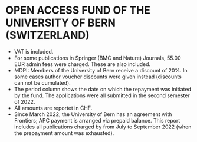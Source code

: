 # OPEN ACCESS FUND OF THE UNIVERSITY OF BERN (SWITZERLAND)

* VAT is included.
* For some publications in Springer (BMC and Nature) Journals, 55.00 EUR admin fees were charged. These are also included. 
* MDPI: Members of the University of Bern receive a discount of 20%. In some cases author voucher discounts were given instead (discounts can not be cumulated).
* The period column shows the date on which the repayment was initiated by the fund. The applications were all submitted in the second semester of 2022. 
* All amounts are reportet in CHF. 
* Since March 2022, the University of Bern has an agreement with Frontiers; APC payment is arranged via prepaid balance. This report includes all publications charged by from July to September 2022 (when the prepayment amount was exhausted).
